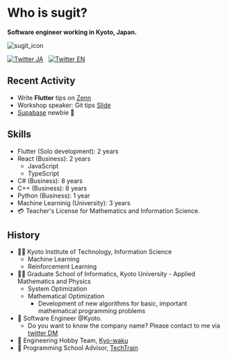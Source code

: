 # Who is sugit?

**Software engineer working in Kyoto, Japan.**

![sugit_icon](../_media/icon.png ":size=100x100")

[![Twitter JA](https://img.shields.io/static/v1?style=for-the-badge&logo=twitter&label=Follow&message=%20%40sugitlab)](https://twitter.com/sugitlab)
&nbsp;
[![Twitter EN](https://img.shields.io/static/v1?style=for-the-badge&logo=twitter&label=Follow&message=%20%40sugitdev)](https://twitter.com/sugitdev)

## Recent Activity

- Write **Flutter** tips on [Zenn](https://zenn.dev/sugitlab)
- Workshop speaker: Git tips [Slide](https://www.slideshare.net/ShinjiSugimoto/get-along-with-git)
- [Supabase](https://app.supabase.io/) newbie :bee:

## Skills

- Flutter (Solo development): 2 years
- React (Business): 2 years
  - JavaScript
  - TypeScript
- C# (Business): 8 years
- C++ (Business): 8 years
- Python (Business): 1 year
- Machine Learninig (University): 3 years
- :credit_card: Teacher's License for Mathematics and Information Science.

## History

- :man_student: Kyoto Institute of Technology, Information Science
  - Machine Learning
  - Reinforcement Learning
- :man_student: Graduate School of Informatics, Kyoto University - Applied Mathematics and Physics
  - System Optimization
  - Mathematical Optimization
    - Development of new algorithms for basic, important mathematical programming problems
- :running: Software Engineer @Kyoto.
  - Do you want to know the company name? Please contact to me via [twitter DM](https://twitter.com/sugilab)
- :running: Engineering Hobby Team, [Kyo-waku](https://kyo-waku.com/)
- :running: Programming School Advisor, [TechTrain](https://techbowl.co.jp/techtrain/mentors/116)
